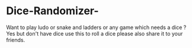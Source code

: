 # Dice-Randomizer-
Want to play ludo or snake and ladders or any game which needs a dice ?Yes but don't have dice use this to roll a dice please also share it to your friends.
